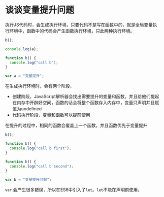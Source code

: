 # 谈谈变量提升问题

执行JS代码时，会生成执行环境，只要代码不是写在函数中的，就是全局变量执行环境中，函数中的代码会产生函数执行环境，只此两种执行环境。

```javascript
b();

console.log(a);

function b() {
  console.log("call b");
}

var a = "变量提升";
```

在生成执行环境时，会有两个阶段。
- 创建阶段，JavaScript解析器会找出需要提升的变量和函数，并且给他们提起在内存中开辟好空间，函数的话会将整个函数存入内存中，变量只声明并且赋值为undefined
- 代码执行阶段，变量和函数可以提前使用

在提升的过程中，相同的函数会覆盖上一个函数，并且函数优先于变量提升

```javascript
b();

function b() {
  console.log("call b first");
}

function b() {
  console.log("call b second");
}

var b = "变量提升问题";
```

`var` 会产生很多错误，所以在ES6中引入了`let`。`let`不能在声明前使用。